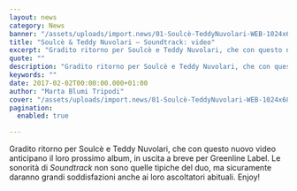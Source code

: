 ```yaml
---
layout: news
category: News
banner: "/assets/uploads/import.news/01-Soulcè-TeddyNuvolari-WEB-1024x683.jpg"
title: "Soulcè & Teddy Nuvolari – Soundtrack: video"
excerpt: "Gradito ritorno per Soulcè e Teddy Nuvolari, che con questo nuovo video anticipano il loro prossimo album, in uscita a breve per Greenline Label. Le sonorità di Soundtrack non sono quelle tipiche del duo, ma sicuramente daranno grandi soddisfazioni anche ai loro ascoltatori abituali. Enjoy!"
quote: ""
description: "Gradito ritorno per Soulcè e Teddy Nuvolari, che con questo nuovo video anticipano il loro prossimo album, in uscita a breve per Greenline Label. Le sonorità di Soundtrack non sono quelle tipiche del duo, ma sicuramente daranno grandi soddisfazioni anche ai loro ascoltatori abituali. Enjoy!"
keywords: ""
date: 2017-02-02T00:00:00.000+01:00
author: "Marta Blumi Tripodi"
cover: "/assets/uploads/import.news/01-Soulcè-TeddyNuvolari-WEB-1024x683.jpg"
pagination:
  enabled: true

---
```


Gradito ritorno per Soulcè e Teddy Nuvolari, che con questo nuovo video anticipano il loro prossimo album, in uscita a breve per Greenline Label. Le sonorità di _Soundtrack_ non sono quelle tipiche del duo, ma sicuramente daranno grandi soddisfazioni anche ai loro ascoltatori abituali. Enjoy!